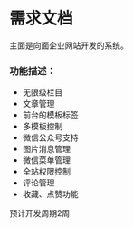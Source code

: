 # 需求文档
主面是向面企业网站开发的系统。

### 功能描述：

* 无限级栏目
* 文章管理
* 前台的模板标签
* 多模板控制
* 微信公众号支持
* 图片消息管理
* 微信菜单管理
* 全站权限控制
* 评论管理
* 收藏、点赞功能



预计开发周期2周

